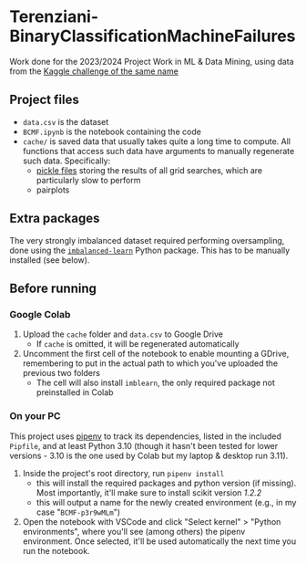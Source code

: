 # Terenziani-BinaryClassificationMachineFailures

Work done for the 2023/2024 Project Work in ML & Data Mining, using data from the [Kaggle challenge of the same name](https://www.kaggle.com/competitions/playground-series-s3e17)

## Project files

- `data.csv` is the dataset
- `BCMF.ipynb` is the notebook containing the code
- `cache/` is saved data that usually takes quite a long time to compute. All functions that access such data have arguments to manually regenerate such data. Specifically:
	- [pickle files](https://docs.python.org/3/library/pickle.html) storing the results of all grid searches, which are particularly slow to perform
	- pairplots

## Extra packages

The very strongly imbalanced dataset required performing oversampling, done using the [`imbalanced-learn`](https://imbalanced-learn.org/stable/) Python package. This has to be manually installed (see below).

## Before running

### Google Colab

1. Upload the `cache` folder and `data.csv` to Google Drive
	- If `cache` is omitted, it will be regenerated automatically
2. Uncomment the first cell of the notebook to enable mounting a GDrive, remembering to put in the actual path to which you've uploaded the previous two folders
	- The cell will also install `imblearn`, the only required package not preinstalled in Colab

### On your PC

This project uses [pipenv](https://pipenv.pypa.io/en/latest/) to track its dependencies, listed in the included `Pipfile`, and at least Python 3.10 (though it hasn't been tested for lower versions - 3.10 is the one used by Colab but my laptop & desktop run 3.11).

1. Inside the project's root directory, run `pipenv install`
	- this will install the required packages and python version (if missing). Most importantly, it'll make sure to install scikit version *1.2.2*
	- this will output a name for the newly created environment (e.g., in my case "`BCMF-p3r9wMLm`")
2. Open the notebook with VSCode and click "Select kernel" > "Python environments", where you'll see (among others) the pipenv environment. Once selected, it'll be used automatically the next time you run the notebook.


